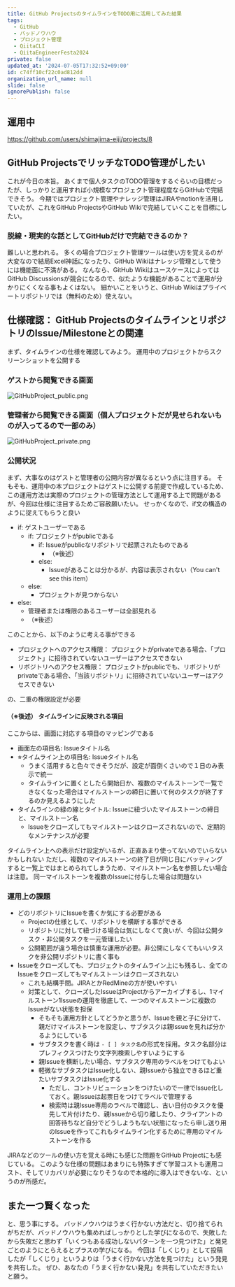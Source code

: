 ```yaml
---
title: GitHub ProjectsのタイムラインをTODO用に活用してみた結果
tags:
  - GitHub
  - バッドノウハウ
  - プロジェクト管理
  - QiitaCLI
  - QiitaEngineerFesta2024
private: false
updated_at: '2024-07-05T17:32:52+09:00'
id: c74ff10cf22c0ad812dd
organization_url_name: null
slide: false
ignorePublish: false
---
```


## 運用中
https://github.com/users/shimajima-eiji/projects/8

## GitHub ProjectsでリッチなTODO管理がしたい
これが今日の本旨。
あくまで個人タスクのTODO管理をするぐらいの目標だったが、しっかりと運用すれば小規模なプロジェクト管理程度ならGitHubで完結できそう。
今期ではプロジェクト管理やナレッジ管理はJIRAやnotionを活用していたが、これをGitHub ProjectsやGitHub Wikiで完結していくことを目標にしたい。

### 脱線・現実的な話としてGitHubだけで完結できるのか？
難しいと思われる。
多くの場合プロジェクト管理ツールは使い方を覚えるのが大変なので結局Excel神話になったり、GitHub Wikiはナレッジ管理として使うには機能面に不満がある。
なんなら、GitHub WikiはユースケースによってはGitHub Discussionsが競合になるので、似たような機能があることで運用が分かりにくくなる事もよくはない。
細かいことをいうと、GitHub Wikiはプライベートリポジトリでは（無料のため）使えない。

## 仕様確認： GitHub ProjectsのタイムラインとリポジトリのIssue/Milestoneとの関連
まず、タイムラインの仕様を確認してみよう。
運用中のプロジェクトからスクリーンショットを公開する

### ゲストから閲覧できる画面
![GitHubProject_public.png](https://qiita-image-store.s3.ap-northeast-1.amazonaws.com/0/122800/0f7f9c72-838f-0bcc-c4b4-1b51447e3964.png)

### 管理者から閲覧できる画面（個人プロジェクトだが見せられないものが入ってるので一部のみ）
![GitHubProject_private.png](https://qiita-image-store.s3.ap-northeast-1.amazonaws.com/0/122800/0e7626ed-4019-ca57-e0ad-c2638f5fdf9c.png)

### 公開状況
まず、大事なのはゲストと管理者の公開内容が異なるという点に注目する。
そもそも、運用中の本プロジェクトはゲストに公開する前提で作成しているため、この運用方法は実際のプロジェクトの管理方法として運用する上で問題があるが、今回は仕様に注目するためご容赦願いたい。
せっかくなので、if文の構造のように捉えてもらうと良い

- if: ゲストユーザーである
  - if: プロジェクトがpublicである
    - if: Issueがpublicなリポジトリで起票されたものである
      - （※後述）
    - else:
      - Issueがあることは分かるが、内容は表示されない（You can't see this item）
  - else:
    - プロジェクトが見つからない
- else:
  - 管理者または権限のあるユーザーは全部見れる
  - （※後述）

このことから、以下のように考える事ができる

- プロジェクトへのアクセス権限： プロジェクトがprivateである場合、「プロジェクト」に招待されていないユーザーはアクセスできない
- リポジトリへのアクセス権限： プロジェクトがpublicでも、リポジトリがprivateである場合、「当該リポジトリ」に招待されていないユーザーはアクセスできない

の、二重の権限設定が必要

#### （※後述） タイムラインに反映される項目
ここからは、画面に対応する項目のマッピングである

- 画面左の項目名: Issueタイトル名
- ⭐︎タイムライン上の項目名: Issueタイトル名
  - うまく活用すると色々できそうだが、設定が面倒くさいので１日のみ表示で統一
  - タイムラインに置くとしたら開始日か、複数のマイルストーンで一覧できなくなった場合はマイルストーンの締日に置いて何のタスクが終了するのか見えるようにした
- タイムラインの緑の線とタイトル: Issueに紐づいたマイルストーンの締日と、マイルストーン名
  - Issueをクローズしてもマイルストーンはクローズされないので、定期的なメンテナンスが必要

タイムライン上への表示だけ設定がいるが、正直あまり使ってないのでいらないかもしれない
ただし、複数のマイルストーンの終了日が同じ日にバッティングすると一覧上ではまとめられてしまうため、マイルストーン名を参照したい場合は注意。
同一マイルストーンを複数のIssueに付与した場合は問題ない

### 運用上の課題
- どのリポジトリにIssueを書くか気にする必要がある
  - Projectの仕様として、リポジトリを横断する事ができる
  - リポジトリに対して紐づける場合は気にしなくて良いが、今回は公開タスク・非公開タスクを一元管理したい
  - 公開範囲が違う場合は慎重な運用が必要。非公開にしなくてもいいタスクを非公開リポジトリに書く事も
- Issueをクローズしても、プロジェクトのタイムライン上にも残るし、全てのIssueをクローズしてもマイルストーンはクローズされない
  - これも結構手間。JIRAとかRedMineの方が使いやすい
  - 対策として、クローズしたIssueはProjectからアーカイブするし、1マイルストーン1Issueの運用を徹底して、一つのマイルストーンに複数のIssueがない状態を担保
    - そもそも運用方針としてどうかと思うが、Issueを親と子に分けて、親だけマイルストーンを設定し、サブタスクは親Issueを見れば分かるようにしている
    - サブタスクを書く時は `- [ ] タスク名`の形式を採用。タスク名部分はプレフィクスつけたり文字列検索しやすいようにする
    - 親Issueを横断したい場合、サブタスク専用のラベルをつけてもよい
    - 軽微なサブタスクはIssue化しない、親Issueから独立できるほど重たいサブタスクはIssue化する
      - ただし、コントリビューションをつけたいので一律でIssue化しておく。親Issueは起票日をつけてラベルで管理する
      - 検索時は親Issue専用のラベルで確認し、古い日付のタスクを優先して片付けたり、親Issueから切り離したり、クライアントの回答待ちなど自分でどうしようもない状態になったら申し送り用のIssueを作ってこれもタイムライン化するために専用のマイルストーンを作る

JIRAなどのツールの使い方を覚える時にも感じた問題をGitHub Projectにも感じている。
このような仕様の問題はあまりにも特殊すぎて学習コストも運用コスト、そしてリカバリが必要になりそうなので本格的に導入はできないな、というのが所感だ。

## また一つ賢くなった
と、思う事にする。
バッドノウハウはうまく行かない方法だと、切り捨てられがちだが、バッドノウハウも集めればしっかりとした学びになるので、失敗したから失敗だと思わず「いくつもある成功しないパターンを一つ見つけた」と発見ごとのようにとらえるとプラスの学びになる。
今回は「しくじり」として投稿したが「しくじり」というよりは「うまく行かない方法を見つけた」という発見を共有した。
ぜひ、あなたの「うまく行かない発見」を共有していただきたいと願う。
